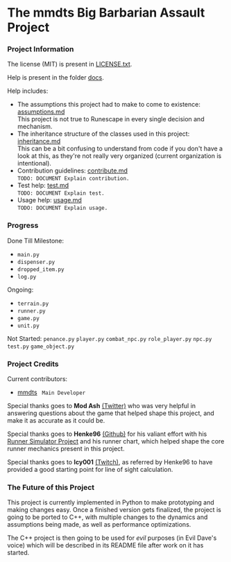# The mmdts Big Barbarian Assault Project

### Project Information

The license (MIT) is present in [LICENSE.txt](./LICENSE.txt).

Help is present in the folder [docs](./docs).

Help includes:
* The assumptions this project had to make to come to existence: [assumptions.md](./docs/assumptions.md)<br>
  This project is not true to Runescape in every single decision and mechanism.
* The inheritance structure of the classes used in this project: [inheritance.md](./docs/inheritance.md)<br>
  This can be a bit confusing to understand from code if you don't have a look at this, as they're not really
  very organized (current organization is intentional).
* Contribution guidelines: [contribute.md](./docs/contribute.md)<br>
  `TODO: DOCUMENT Explain contribution.`
* Test help: [test.md](./docs/test.md)<br>
  `TODO: DOCUMENT Explain test.`
* Usage help: [usage.md](./docs/usage.md)<br>
  `TODO: DOCUMENT Explain usage.`

### Progress
Done Till Milestone:
* `main.py`
* `dispenser.py`
* `dropped_item.py`
* `log.py`

Ongoing:
* `terrain.py`
* `runner.py`
* `game.py`
* `unit.py`

Not Started:
`penance.py`
`player.py`
`combat_npc.py`
`role_player.py`
`npc.py`
`test.py`
`game_object.py`

### Project Credits

Current contributors:
* [mmdts](https://github.com/mmdts) ` Main Developer`

Special thanks goes to **Mod Ash** [(Twitter)](https://twitter.com/JagexAsh) who was very helpful in answering
questions about the game that helped shape this project, and make it as accurate as it could be.

Special thanks goes to **Henke96** [(Github)](https://github.com/henke96)  for his valiant effort with his 
[Runner Simulator Project](https://github.com/henke96/BaSim) and his runner chart, which helped shape the
core runner mechanics present in this project.

Special thanks goes to **Icy001** [(Twitch)](https://www.twitch.tv/icy001), as referred by Henke96 to have provided
a good starting point for line of sight calculation.

### The Future of this Project

This project is currently implemented in Python to make prototyping and making changes easy.
Once a finished version gets finalized, the project is going to be ported to C++, with multiple
changes to the dynamics and assumptions being made, as well as performance optimizations.

The C++ project is then going to be used for *evil* purposes (in Evil Dave's voice) which will be
described in its README file after work on it has started.
